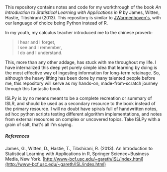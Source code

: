 This repository contains notes and code for my workthrough of the book *An Introduction to Statistical Learning with Applications in R* by James, Witten, Hastie, Tibshirani (2013). This repository is similar to [JWarmenhoven's](https://github.com/JWarmenhoven/ISLR-python), with our language of choice being Python instead of R.

In my youth, my calculus teacher introduced me to the chinese proverb:

> I hear and I forget,  
> I see and I remember,  
> I do and I understand.  

This, more than any other addage, has stuck with me throughout my life. I have internalized this deep yet purely simple idea that learning by doing is the most effective way of ingesting information for long-term retainage. So, although the heavy lifting has been done by many talented people before me, this repository will serve as my hands-on, made-from-scratch journey through this fantastic book.

ISLPy is by no means meant to be a complete recreation or summary of ISLR, and should be used as a secondary resource to the book instead of the primary resource. I will no doubt have spirals full of handwritten notes, ad hoc python scripts testing different algorithm implementations, and notes from external resources on complex or uncovered topics. Take ISLPy with a grain of salt, that's all I'm saying. 

##### References

James, G., Witten, D., Hastie, T., Tibshirani, R. (2013). An Introduction to Statistical Learning with Applications in R, Springer Science+Business Media, New York. [http://www-bcf.usc.edu/~gareth/ISL/index.html](http://www-bcf.usc.edu/~gareth/ISL/index.html)

